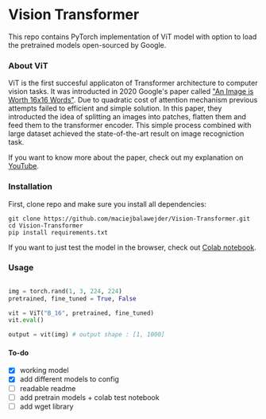 # Vision Transformer 
This repo contains PyTorch implementation of ViT model with option to load the pretrained models open-sourced by Google.

### About ViT
ViT is the first succesful applicaton of Transformer architecture to computer vision tasks. It was introducted in 2020 Google's paper called ["An Image is Worth 16x16 Words"](https://arxiv.org/abs/2010.11929). Due to quadratic cost of attention mechanism previous attempts failed to efficient and simple solution. In this paper, they introducted the idea of splitting an images into patches, flatten them and feed them to the transformer encoder. This simple process combined with large dataset achieved the state-of-the-art result on image recogniction task.

If you want to know more about the paper, check out my explanation on [YouTube](https://www.youtube.com/watch?v=D5Ot7VBgPh4&t=5s).

### Installation
First, clone repo and make sure you install all dependencies:

``` 
git clone https://github.com/maciejbalawejder/Vision-Transformer.git
cd Vision-Transformer
pip install requirements.txt
```

If you want to just test the model in the browser, check out [Colab notebook]().

### Usage
```python

img = torch.rand(1, 3, 224, 224)
pretrained, fine_tuned = True, False

vit = ViT("B_16", pretrained, fine_tuned) 
vit.eval()

output = vit(img) # output shape : [1, 1000]

```


#### To-do
- [x] working model
- [x] add different models to config
- [ ] readable readme
- [ ] add pretrain models + colab test notebook
- [ ] add wget library
